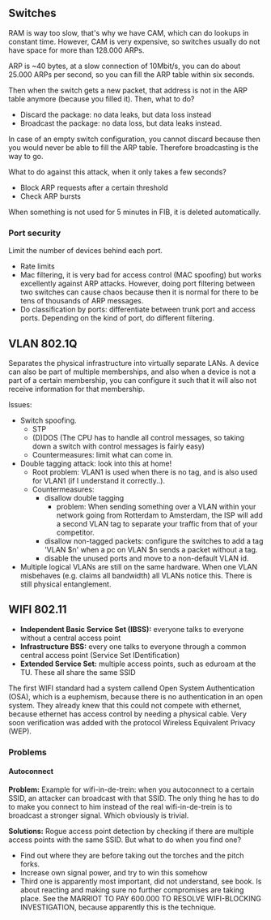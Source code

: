 ## Switches
RAM is way too slow, that's why we have CAM, which can do lookups in constant
time. However, CAM is very expensive, so switches usually do not have space
for more than 128.000 ARPs.

ARP is ~40 bytes, at a slow connection of 10Mbit/s, you can do about 25.000 ARPs
per second, so you can fill the ARP table within six seconds.

Then when the switch gets a new packet, that address is not in the ARP table
anymore (because you filled it). Then, what to do?
- Discard the package: no data leaks, but data loss instead
- Broadcast the package: no data loss, but data leaks instead.

In case of an empty switch configuration, you cannot discard because then you
would never be able to fill the ARP table. Therefore broadcasting is the way
to go.

What to do against this attack, when it only takes a few seconds?
- Block ARP requests after a certain threshold
- Check ARP bursts

When something is not used for 5 minutes in FIB, it is deleted automatically.

### Port security
Limit the number of devices behind each port.
- Rate limits
- Mac filtering, it is very bad for access control (MAC spoofing) but works
excellently against ARP attacks.
However, doing port filtering between two switches can cause chaos because then
it is normal for there to be tens of thousands of ARP messages.
- Do classification by ports: differentiate between trunk port and access ports.
Depending on the kind of port, do different filtering.

## VLAN 802.1Q
Separates the physical infrastructure into virtually separate LANs.
A device can also be part of multiple memberships, and also when a device is not
a part of a certain membership, you can configure it such that it will also not
receive information for that membership.

Issues:
- Switch spoofing.
    - STP
    - (D)DOS (The CPU has to handle all control messages, so taking down a
    switch with control messages is fairly easy)
    - Countermeasures: limit what can come in.
- Double tagging attack: look into this at home!
    - Root problem: VLAN1 is used when there is no tag, and is also used for
    VLAN1 (if I understand it correctly..).
    - Countermeasures:
        - disallow double tagging
            - problem: When sending something over a VLAN within your network
            going from Rotterdam to Amsterdam, the ISP will add a second VLAN
            tag to separate your traffic from that of your competitor.
        - disallow non-tagged packets: configure the switches to add a tag
        'VLAN $n' when a pc on VLAN $n sends a packet without a tag.
        - disable the unused ports and move to a non-default VLAN id.
- Multiple logical VLANs are still on the same hardware. When one VLAN
misbehaves (e.g. claims all bandwidth) all VLANs notice this. There is still
physical entanglement.

## WIFI 802.11
- __Independent Basic Service Set (IBSS):__  everyone talks to everyone without a
central access point
- __Infrastructure BSS:__ every one talks to everyone through a common central
access point (Service Set IDentification)
- __Extended Service Set:__ multiple access points, such as eduroam at the TU.
These all share the same SSID

The first WIFI standard had a system callend Open System Authentication (OSA),
which is a euphemism, because there is no authentication in an open system.
They already knew that this could not compete with ethernet, because ethernet
has access control by needing a physical cable. Very soon verification was added
with the protocol Wireless Equivalent Privacy (WEP).

### Problems
#### Autoconnect
__Problem:__ Example for wifi-in-de-trein: when you autoconnect to a certain SSID, an
attacker can broadcast with that SSID. The only thing he has to do to make
you connect to him instead of the real wifi-in-de-trein is to broadcast a
stronger signal. Which obviously is trivial.

__Solutions:__ Rogue access point detection by checking if there are multiple
access points with the same SSID. But what to do when you find one?
- Find out where they are before taking out the torches and the pitch forks.
- Increase own signal power, and try to win this somehow
- Third one is apparently most important, did not understand, see book. Is about
reacting and making sure no further compromises are taking place. See
the MARRIOT TO PAY 600.000 TO RESOLVE WIFI-BLOCKING INVESTIGATION, because
apparently this is the technique.

